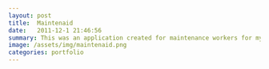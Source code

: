 ```yaml
---
layout: post
title:  Maintenaid 
date:   2011-12-1 21:46:56
summary: This was an application created for maintenance workers for my Designing Human Centered Software class. We saw that most maintenance workers utilize paper systems to manage and organize work requests. To help improve workers' ability to coordinate and log requests, we performed a contextual inquiry to gather what features workers would want in a system. After gathering the requirements, we went through 3 prototyping stages, finally producing an Android app. 
image: /assets/img/maintenaid.png
categories: portfolio
---
```



